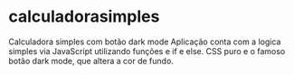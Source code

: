# calculadorasimples
Calculadora simples com botão dark mode
Aplicação conta com a logica simples via JavaScript utilizando funções e if e else.
CSS puro e o famoso botão dark mode, que altera a cor de fundo.
